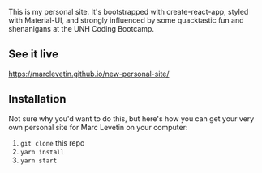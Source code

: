 This is my personal site.  It's bootstrapped with create-react-app, styled with Material-UI, and strongly influenced by some quacktastic fun and shenanigans at the UNH Coding Bootcamp.

## See it live
https://marclevetin.github.io/new-personal-site/

## Installation
Not sure why you'd want to do this, but here's how you can get your very own personal site for Marc Levetin on your computer:

1. `git clone` this repo
2. `yarn install`
3. `yarn start`
